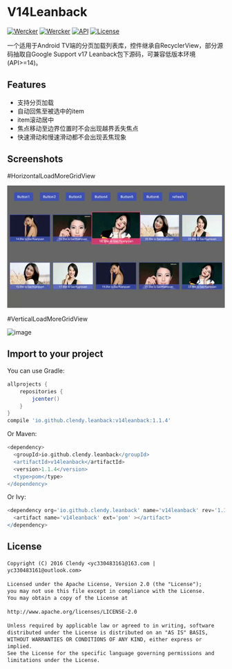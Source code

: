 # V14Leanback
[![Wercker](https://img.shields.io/badge/Gradle-2.2.2-brightgreen.svg)]()
[![Wercker](https://img.shields.io/badge/version-V1.1.4-brightgreen.svg)]()
[![API](https://img.shields.io/badge/API-14%2B-green.svg?style=flat)](https://android-arsenal.com/api?level=14)
[![License](https://img.shields.io/badge/license-Apache%202.0-blue.svg)](http://www.apache.org/licenses/LICENSE-2.0)

   <p>   一个适用于Android TV端的分页加载列表库，控件继承自RecyclerView，部分源码抽取自Google Support v17 Leanback包下源码，可兼容低版本环境(API>=14)。
   
Features
--------  
  * 支持分页加载
  * 自动回焦至被选中的item
  * item滚动居中
  * 焦点移动至边界位置时不会出现越界丢失焦点
  * 快速滑动和慢速滑动都不会出现丢焦现象

Screenshots
-------- 

  #HorizontalLoadMoreGridView
  
  ![image](https://github.com/Clendy/V14Leanback/blob/master/screenshots/Horizontal.gif)
  
  #VerticalLoadMoreGridView
  
  ![image](https://github.com/Clendy/V14Leanback/blob/master/screenshots/vertical.gif)
  
Import to your project
--------
You can use Gradle:
```groovy
allprojects {
    repositories {
        jcenter()
    }
}
compile 'io.github.clendy.leanback:v14leanback:1.1.4'
```

Or Maven:
```groovy
<dependency>
  <groupId>io.github.clendy.leanback</groupId>
  <artifactId>v14leanback</artifactId>
  <version>1.1.4</version>
  <type>pom</type>
</dependency>
```

Or Ivy:
```groovy
<dependency org='io.github.clendy.leanback' name='v14leanback' rev='1.1.4'>
  <artifact name='v14leanback' ext='pom' ></artifact>
</dependency>
```
License
--------
```
Copyright (C) 2016 Clendy <yc330483161@163.com | yc330483161@outlook.com>

Licensed under the Apache License, Version 2.0 (the "License");
you may not use this file except in compliance with the License.
You may obtain a copy of the License at

http://www.apache.org/licenses/LICENSE-2.0

Unless required by applicable law or agreed to in writing, software
distributed under the License is distributed on an "AS IS" BASIS,
WITHOUT WARRANTIES OR CONDITIONS OF ANY KIND, either express or implied.
See the License for the specific language governing permissions and
limitations under the License.
```

